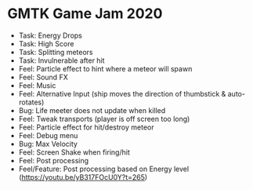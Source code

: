 # GMTK Game Jam 2020

* Task: Energy Drops
* Task: High Score
* Task: Splitting meteors
* Task: Invulnerable after hit
* Feel: Particle effect to hint where a meteor will spawn
* Feel: Sound FX
* Feel: Music
* Feel: Alternative Input (ship moves the direction of thumbstick & auto-rotates)
* Bug: Life meeter does not update when killed
* Feel: Tweak transports (player is off screen too long)
* Feel: Particle effect for hit/destroy meteor
* Feel: Debug menu
* Bug: Max Velocity
* Feel: Screen Shake when firing/hit
* Feel: Post processing
* Feel/Feature: Post processing based on Energy level (https://youtu.be/yB317FOcU0Y?t=265)
